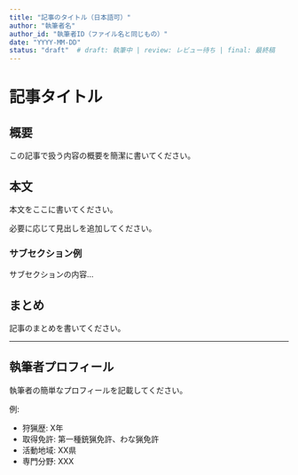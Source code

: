 ```yaml
---
title: "記事のタイトル（日本語可）"
author: "執筆者名"
author_id: "執筆者ID（ファイル名と同じもの）"
date: "YYYY-MM-DD"
status: "draft"  # draft: 執筆中 | review: レビュー待ち | final: 最終稿
---
```


# 記事タイトル

## 概要

この記事で扱う内容の概要を簡潔に書いてください。

## 本文

本文をここに書いてください。

必要に応じて見出しを追加してください。

### サブセクション例

サブセクションの内容...

## まとめ

記事のまとめを書いてください。

---

## 執筆者プロフィール

執筆者の簡単なプロフィールを記載してください。

例:
- 狩猟歴: X年
- 取得免許: 第一種銃猟免許、わな猟免許
- 活動地域: XX県
- 専門分野: XXX
